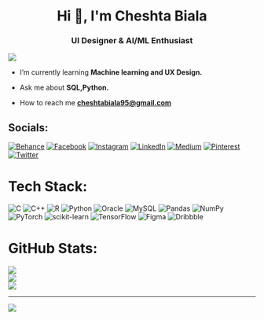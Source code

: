 <h1 align="center">Hi 👋, I'm Cheshta Biala</h1>
<h3 align="center">UI Designer & AI/ML Enthusiast</h3>
<img align=“right” width=“800” src=“https://i.pinimg.com/originals/06/ef/d9/06efd9fc18aade1ce5a7f80374b5ce61.gif”>


- I’m currently learning **Machine learning and UX Design.**

- Ask me about **SQL,Python.**

- How to reach me **cheshtabiala95@gmail.com**


## Socials:
[![Behance](https://img.shields.io/badge/Behance-1769ff?logo=behance&logoColor=black)](https://behance.net/https://www.behance.net/cheshtabiala) [![Facebook](https://img.shields.io/badge/Facebook-%231877F2.svg?logo=Facebook&logoColor=black)](https://facebook.com/cheshta.biala) [![Instagram](https://img.shields.io/badge/Instagram-%23E4405F.svg?logo=Instagram&logoColor=black)](https://instagram.com/cheshta_biala) [![LinkedIn](https://img.shields.io/badge/LinkedIn-%230077B5.svg?logo=linkedin&logoColor=black)](https://linkedin.com/in/https://www.linkedin.com/in/cheshta-biala-532335227/) [![Medium](https://img.shields.io/badge/Medium-12100E?logo=medium&logoColor=black)](https://medium.com/@https://medium.com/@cheshtabiala95) [![Pinterest](https://img.shields.io/badge/Pinterest-%23E60023.svg?logo=Pinterest&logoColor=black)](https://pinterest.com/https://in.pinterest.com/cheshtabiala95/) [![Twitter](https://img.shields.io/badge/Twitter-%231DA1F2.svg?logo=Twitter&logoColor=black)](https://twitter.com/cheshta_biala) 

# Tech Stack:
![C](https://img.shields.io/badge/c-%2300599C.svg?style=for-the-badge&logo=c&logoColor=white) ![C++](https://img.shields.io/badge/c++-%2300599C.svg?style=for-the-badge&logo=c%2B%2B&logoColor=white) ![R](https://img.shields.io/badge/r-%23276DC3.svg?style=for-the-badge&logo=r&logoColor=white) ![Python](https://img.shields.io/badge/python-3670A0?style=for-the-badge&logo=python&logoColor=ffdd54) ![Oracle](https://img.shields.io/badge/Oracle-F80000?style=for-the-badge&logo=oracle&logoColor=white) ![MySQL](https://img.shields.io/badge/mysql-%2300f.svg?style=for-the-badge&logo=mysql&logoColor=white) ![Pandas](https://img.shields.io/badge/pandas-%23150458.svg?style=for-the-badge&logo=pandas&logoColor=white) ![NumPy](https://img.shields.io/badge/numpy-%23013243.svg?style=for-the-badge&logo=numpy&logoColor=white) ![PyTorch](https://img.shields.io/badge/PyTorch-%23EE4C2C.svg?style=for-the-badge&logo=PyTorch&logoColor=white) ![scikit-learn](https://img.shields.io/badge/scikit--learn-%23F7931E.svg?style=for-the-badge&logo=scikit-learn&logoColor=white) ![TensorFlow](https://img.shields.io/badge/TensorFlow-%23FF6F00.svg?style=for-the-badge&logo=TensorFlow&logoColor=white) 	![Figma](https://img.shields.io/badge/figma-%23F24E1E.svg?style=for-the-badge&logo=figma&logoColor=white) ![Dribbble](https://img.shields.io/badge/Dribbble-EA4C89?style=for-the-badge&logo=dribbble&logoColor=white)
# GitHub Stats:
![](https://github-readme-stats.vercel.app/api?username=cheshtabiala&theme=dracula&hide_border=false&include_all_commits=true&count_private=false)<br/>
![](https://github-readme-streak-stats.herokuapp.com/?user=cheshtabiala&theme=dracula&hide_border=false)<br/>
![](https://github-readme-stats.vercel.app/api/top-langs/?username=cheshtabiala&theme=dracula&hide_border=false&include_all_commits=true&count_private=false&layout=compact)


---
[![](https://visitcount.itsvg.in/api?id=cheshtabiala&icon=0&color=3)](https://visitcount.itsvg.in)

<!-- Proudly created with GPRM ( https://gprm.itsvg.in ) -->

